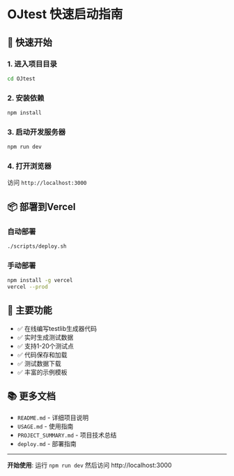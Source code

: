 # OJtest 快速启动指南

## 🚀 快速开始

### 1. 进入项目目录
```bash
cd OJtest
```

### 2. 安装依赖
```bash
npm install
```

### 3. 启动开发服务器
```bash
npm run dev
```

### 4. 打开浏览器
访问 `http://localhost:3000`

## 📦 部署到Vercel

### 自动部署
```bash
./scripts/deploy.sh
```

### 手动部署
```bash
npm install -g vercel
vercel --prod
```

## 🎯 主要功能

- ✅ 在线编写testlib生成器代码
- ✅ 实时生成测试数据
- ✅ 支持1-20个测试点
- ✅ 代码保存和加载
- ✅ 测试数据下载
- ✅ 丰富的示例模板

## 📚 更多文档

- `README.md` - 详细项目说明
- `USAGE.md` - 使用指南
- `PROJECT_SUMMARY.md` - 项目技术总结
- `deploy.md` - 部署指南

---

**开始使用**: 运行 `npm run dev` 然后访问 http://localhost:3000